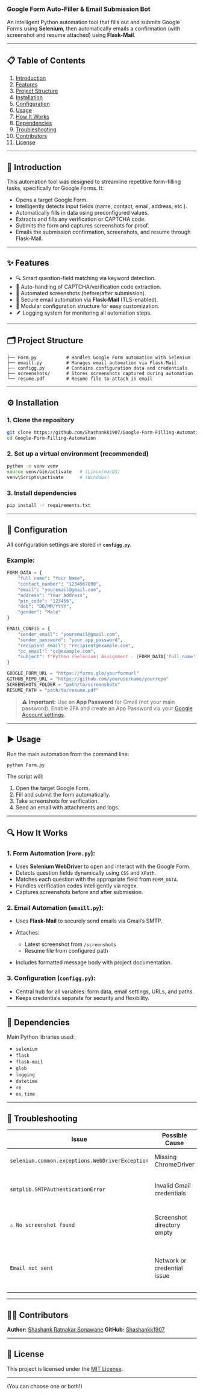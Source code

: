 
### Google Form Auto-Filler & Email Submission Bot

An intelligent Python automation tool that fills out and submits Google Forms using **Selenium**, then automatically emails a confirmation (with screenshot and resume attached) using **Flask-Mail**.

---

## 📋 Table of Contents

1. [Introduction](#introduction)
2. [Features](#features)
3. [Project Structure](#project-structure)
4. [Installation](#installation)
5. [Configuration](#configuration)
6. [Usage](#usage)
7. [How It Works](#how-it-works)
8. [Dependencies](#dependencies)
9. [Troubleshooting](#troubleshooting)
10. [Contributors](#contributors)
11. [License](#license)

---

## 🧩 Introduction

This automation tool was designed to streamline repetitive form-filling tasks, specifically for Google Forms. It:

* Opens a target Google Form.
* Intelligently detects input fields (name, contact, email, address, etc.).
* Automatically fills in data using preconfigured values.
* Extracts and fills any verification or CAPTCHA code.
* Submits the form and captures screenshots for proof.
* Emails the submission confirmation, screenshots, and resume through Flask-Mail.

---

## ✨ Features

* 🔍 Smart question-field matching via keyword detection.
* 🤖 Auto-handling of CAPTCHA/verification code extraction.
* 📸 Automated screenshots (before/after submission).
* 📧 Secure email automation via **Flask-Mail** (TLS-enabled).
* 🧱 Modular configuration structure for easy customization.
* 🪶 Logging system for monitoring all automation steps.

---

## 🗂️ Project Structure

```
├── Form.py           # Handles Google Form automation with Selenium
├── emaill.py         # Manages email automation via Flask-Mail
├── configg.py        # Contains configuration data and credentials
├── screenshots/      # Stores screenshots captured during automation
└── resume.pdf        # Resume file to attach in email
```

---

## ⚙️ Installation

### 1. Clone the repository

```bash
git clone https://github.com/Shashankk1907/Google-Form-Filling-Automation.git
cd Google-Form-Filling-Automation
```

### 2. Set up a virtual environment (recommended)

```bash
python -m venv venv
source venv/bin/activate   # (Linux/macOS)
venv\Scripts\activate      # (Windows)
```

### 3. Install dependencies

```bash
pip install -r requirements.txt
```
---

## 🧠 Configuration

All configuration settings are stored in **`configg.py`**.

### Example:

```python
FORM_DATA = {
    "full_name": "Your Name",
    "contact_number": "1234567890",
    "email": "youremail@gmail.com",
    "address": "Your Address",
    "pin_code": "123456",
    "dob": "DD/MM/YYYY",
    "gender": "Male"
}

EMAIL_CONFIG = {
    "sender_email": "youremail@gmail.com",
    "sender_password": "your_app_password",
    "recipient_email": "recipient@example.com",
    "cc_email": "cc@example.com",
    "subject": f"Python (Selenium) Assignment - {FORM_DATA['full_name']}"
}

GOOGLE_FORM_URL = "https://forms.gle/yourformurl"
GITHUB_REPO_URL = "https://github.com/yourusername/yourrepo"
SCREENSHOTS_FOLDER = "path/to/screenshots"
RESUME_PATH = "path/to/resume.pdf"
```

> ⚠️ **Important:** Use an **App Password** for Gmail (not your main password).
> Enable 2FA and create an App Password via your [Google Account settings](https://myaccount.google.com/security).

---

## ▶️ Usage

Run the main automation from the command line:

```bash
python Form.py
```

The script will:

1. Open the target Google Form.
2. Fill and submit the form automatically.
3. Take screenshots for verification.
4. Send an email with attachments and logs.

---

## 🔍 How It Works

### 1. **Form Automation (`Form.py`):**

* Uses **Selenium WebDriver** to open and interact with the Google Form.
* Detects question fields dynamically using `CSS` and `XPath`.
* Matches each question with the appropriate field from `FORM_DATA`.
* Handles verification codes intelligently via regex.
* Captures screenshots before and after submission.

### 2. **Email Automation (`emaill.py`):**

* Uses **Flask-Mail** to securely send emails via Gmail’s SMTP.
* Attaches:

  * Latest screenshot from `/screenshots`
  * Resume file from configured path
* Includes formatted message body with project documentation.

### 3. **Configuration (`configg.py`):**

* Central hub for all variables: form data, email settings, URLs, and paths.
* Keeps credentials separate for security and flexibility.

---

## 🧩 Dependencies

Main Python libraries used:

* `selenium`
* `flask`
* `flask-mail`
* `glob`
* `logging`
* `datetime`
* `re`
* `os`, `time`

---

## 🧰 Troubleshooting

| Issue                                           | Possible Cause              | Solution                                              |
| ----------------------------------------------- | --------------------------- | ----------------------------------------------------- |
| `selenium.common.exceptions.WebDriverException` | Missing ChromeDriver        | Install and add it to PATH                            |
| `smtplib.SMTPAuthenticationError`               | Invalid Gmail credentials   | Use a valid 16-char Gmail App Password                |
| `⚠️ No screenshot found`                        | Screenshot directory empty  | Ensure `screenshots/` folder exists and accessible    |
| `Email not sent`                                | Network or credential issue | Check internet connection and Gmail security settings |

---

## 👨‍💻 Contributors

**Author:** [Shashank Ratnakar Sonawane](mailto:shashanksonawane7@gmail.com)
**GitHub:** [Shashankk1907](https://github.com/Shashankk1907)

---

## 🪪 License

This project is licensed under the [MIT License](LICENSE).

---


(You can choose one or both!)
